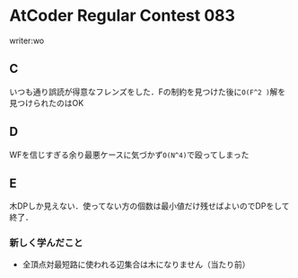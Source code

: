 # AtCoder Regular Contest 083
writer:wo
## C
いつも通り誤読が得意なフレンズをした．Fの制約を見つけた後に``O(F^2 )``解を見つけられたのはOK
## D
WFを信じすぎる余り最悪ケースに気づかず``O(N^4)``で殴ってしまった
## E
木DPしか見えない．使ってない方の個数は最小値だけ残せばよいのでDPをして終了．
### 新しく学んだこと
* 全頂点対最短路に使われる辺集合は木になりません（当たり前）

